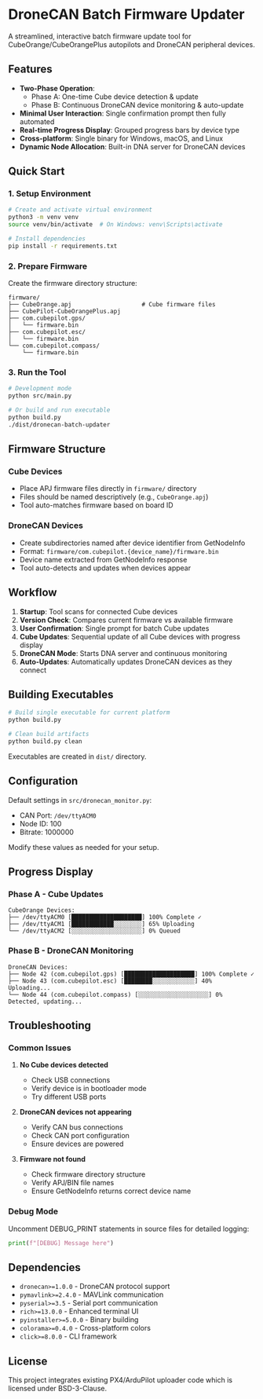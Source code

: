 # DroneCAN Batch Firmware Updater

A streamlined, interactive batch firmware update tool for CubeOrange/CubeOrangePlus autopilots and DroneCAN peripheral devices.

## Features

- **Two-Phase Operation**: 
  - Phase A: One-time Cube device detection & update
  - Phase B: Continuous DroneCAN device monitoring & auto-update
- **Minimal User Interaction**: Single confirmation prompt then fully automated
- **Real-time Progress Display**: Grouped progress bars by device type
- **Cross-platform**: Single binary for Windows, macOS, and Linux
- **Dynamic Node Allocation**: Built-in DNA server for DroneCAN devices

## Quick Start

### 1. Setup Environment

```bash
# Create and activate virtual environment
python3 -m venv venv
source venv/bin/activate  # On Windows: venv\Scripts\activate

# Install dependencies
pip install -r requirements.txt
```

### 2. Prepare Firmware

Create the firmware directory structure:

```
firmware/
├── CubeOrange.apj                    # Cube firmware files
├── CubePilot-CubeOrangePlus.apj
├── com.cubepilot.gps/
│   └── firmware.bin
├── com.cubepilot.esc/
│   └── firmware.bin
└── com.cubepilot.compass/
    └── firmware.bin
```

### 3. Run the Tool

```bash
# Development mode
python src/main.py

# Or build and run executable
python build.py
./dist/dronecan-batch-updater
```

## Firmware Structure

### Cube Devices
- Place APJ firmware files directly in `firmware/` directory
- Files should be named descriptively (e.g., `CubeOrange.apj`)
- Tool auto-matches firmware based on board ID

### DroneCAN Devices  
- Create subdirectories named after device identifier from GetNodeInfo
- Format: `firmware/com.cubepilot.{device_name}/firmware.bin`
- Device name extracted from GetNodeInfo response
- Tool auto-detects and updates when devices appear

## Workflow

1. **Startup**: Tool scans for connected Cube devices
2. **Version Check**: Compares current firmware vs available firmware  
3. **User Confirmation**: Single prompt for batch Cube updates
4. **Cube Updates**: Sequential update of all Cube devices with progress display
5. **DroneCAN Mode**: Starts DNA server and continuous monitoring
6. **Auto-Updates**: Automatically updates DroneCAN devices as they connect

## Building Executables

```bash
# Build single executable for current platform
python build.py

# Clean build artifacts
python build.py clean
```

Executables are created in `dist/` directory.

## Configuration

Default settings in `src/dronecan_monitor.py`:
- CAN Port: `/dev/ttyACM0`
- Node ID: 100
- Bitrate: 1000000

Modify these values as needed for your setup.

## Progress Display

### Phase A - Cube Updates
```
CubeOrange Devices:
├── /dev/ttyACM0 [████████████████████] 100% Complete ✓
├── /dev/ttyACM1 [████████████░░░░░░░░] 65% Uploading
└── /dev/ttyACM2 [░░░░░░░░░░░░░░░░░░░░] 0% Queued
```

### Phase B - DroneCAN Monitoring
```
DroneCAN Devices:
├── Node 42 (com.cubepilot.gps) [████████████████████] 100% Complete ✓
├── Node 43 (com.cubepilot.esc) [████████░░░░░░░░░░░░] 40% Uploading...
└── Node 44 (com.cubepilot.compass) [░░░░░░░░░░░░░░░░░░░░] 0% Detected, updating...
```

## Troubleshooting

### Common Issues

1. **No Cube devices detected**
   - Check USB connections
   - Verify device is in bootloader mode
   - Try different USB ports

2. **DroneCAN devices not appearing**
   - Verify CAN bus connections
   - Check CAN port configuration
   - Ensure devices are powered

3. **Firmware not found**
   - Check firmware directory structure
   - Verify APJ/BIN file names
   - Ensure GetNodeInfo returns correct device name

### Debug Mode

Uncomment DEBUG_PRINT statements in source files for detailed logging:
```python
print(f"[DEBUG] Message here")
```

## Dependencies

- `dronecan>=1.0.0` - DroneCAN protocol support
- `pymavlink>=2.4.0` - MAVLink communication
- `pyserial>=3.5` - Serial port communication  
- `rich>=13.0.0` - Enhanced terminal UI
- `pyinstaller>=5.0.0` - Binary building
- `colorama>=0.4.0` - Cross-platform colors
- `click>=8.0.0` - CLI framework

## License

This project integrates existing PX4/ArduPilot uploader code which is licensed under BSD-3-Clause.